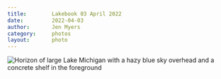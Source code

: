 ```yaml
---
title:        Lakebook 03 April 2022
date:         2022-04-03
author:       Jen Myers
category:     photos
layout:       photo
---
```


<div><img alt="Horizon of large Lake Michigan with a hazy blue sky overhead and a concrete shelf in the foreground" src="{{ site.baseurl }}/images/photos/2022-04-03.jpg" /></div>
